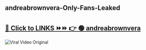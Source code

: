 
 ## andreabrownvera-Only-Fans-Leaked

# <h2><a href="https://clipsfans.com/andreabrownvera&ref=git">🔗 Click to LINKS ⏩⏩ 👉 🟢 andreabrownvera </a></h2>

<a href="https://clipsfans.com/andreabrownvera&ref=git" rel="nofollow" data-target="animated-image.originalLink"><img src="https://i.ibb.co.com/xMMVF88/686577567.gif" alt="Viral Video Original" style="max-width: 100%; display: inline-block;" data-target="animated-image.originalImage"></a>
